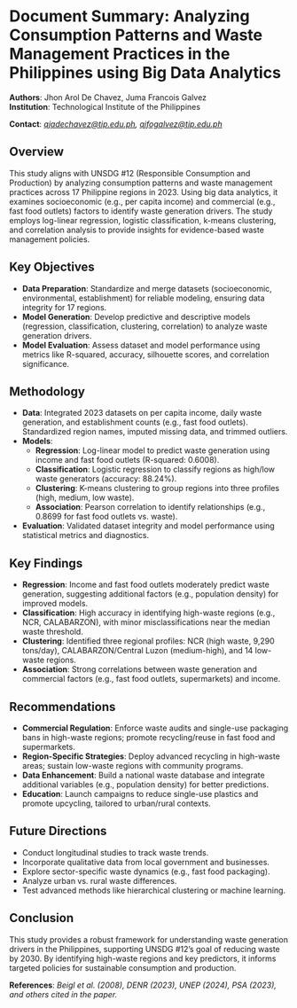 
# Document Summary: Analyzing Consumption Patterns and Waste Management Practices in the Philippines using Big Data Analytics


**Authors**: Jhon Arol De Chavez, Juma Francois Galvez  
**Institution**: Technological Institute of the Philippines  

**Contact**: *qjadechavez@tip.edu.ph, qjfogalvez@tip.edu.ph*  


## Overview

This study aligns with UNSDG #12 (Responsible Consumption and Production) by analyzing consumption patterns and waste management practices across 17 Philippine regions in 2023. Using big data analytics, it examines socioeconomic (e.g., per capita income) and commercial (e.g., fast food outlets) factors to identify waste generation drivers. The study employs log-linear regression, logistic classification, k-means clustering, and correlation analysis to provide insights for evidence-based waste management policies.

## Key Objectives

- **Data Preparation**: Standardize and merge datasets (socioeconomic, environmental, establishment) for reliable modeling, ensuring data integrity for 17 regions.
- **Model Generation**: Develop predictive and descriptive models (regression, classification, clustering, correlation) to analyze waste generation drivers.
- **Model Evaluation**: Assess dataset and model performance using metrics like R-squared, accuracy, silhouette scores, and correlation significance.

## Methodology

- **Data**: Integrated 2023 datasets on per capita income, daily waste generation, and establishment counts (e.g., fast food outlets). Standardized region names, imputed missing data, and trimmed outliers.
- **Models**:
  - **Regression**: Log-linear model to predict waste generation using income and fast food outlets (R-squared: 0.6008).
  - **Classification**: Logistic regression to classify regions as high/low waste generators (accuracy: 88.24%).
  - **Clustering**: K-means clustering to group regions into three profiles (high, medium, low waste).
  - **Association**: Pearson correlation to identify relationships (e.g., 0.8699 for fast food outlets vs. waste).
- **Evaluation**: Validated dataset integrity and model performance using statistical metrics and diagnostics.

## Key Findings
- **Regression**: Income and fast food outlets moderately predict waste generation, suggesting additional factors (e.g., population density) for improved models.
- **Classification**: High accuracy in identifying high-waste regions (e.g., NCR, CALABARZON), with minor misclassifications near the median waste threshold.
- **Clustering**: Identified three regional profiles: NCR (high waste, 9,290 tons/day), CALABARZON/Central Luzon (medium-high), and 14 low-waste regions.
- **Association**: Strong correlations between waste generation and commercial factors (e.g., fast food outlets, supermarkets) and income.

## Recommendations
- **Commercial Regulation**: Enforce waste audits and single-use packaging bans in high-waste regions; promote recycling/reuse in fast food and supermarkets.
- **Region-Specific Strategies**: Deploy advanced recycling in high-waste areas; sustain low-waste regions with community programs.
- **Data Enhancement**: Build a national waste database and integrate additional variables (e.g., population density) for better predictions.
- **Education**: Launch campaigns to reduce single-use plastics and promote upcycling, tailored to urban/rural contexts.

## Future Directions
- Conduct longitudinal studies to track waste trends.
- Incorporate qualitative data from local government and businesses.
- Explore sector-specific waste dynamics (e.g., fast food packaging).
- Analyze urban vs. rural waste differences.
- Test advanced methods like hierarchical clustering or machine learning.

## Conclusion
This study provides a robust framework for understanding waste generation drivers in the Philippines, supporting UNSDG #12’s goal of reducing waste by 2030. By identifying high-waste regions and key predictors, it informs targeted policies for sustainable consumption and production.

**References**: *Beigl et al. (2008), DENR (2023), UNEP (2024), PSA (2023), and others cited in the paper.*
